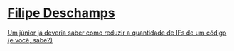 # [Filipe Deschamps](https://www.youtube.com/FilipeDeschamps)

[Um júnior já deveria saber como reduzir a quantidade de IFs de um código (e você, sabe?)](https://www.youtube.com/watch?v=Lf3ZV0UsnEo)  